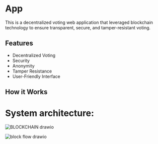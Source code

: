 # App

This is a decentralized voting web application that leveraged blockchain technology to ensure transparent, secure, and tamper-resistant voting. 

## Features
- Decentralized Voting
- Security
- Anonymity
- Tamper Resistance
- User-Friendly Interface

## How it Works
# System architecture:
![BLOCKCHAIN drawio](https://github.com/smruthi49/HackHers/assets/98334746/6d0cb6ca-7e44-4189-81ae-67bc0635212f)

![block flow drawio](https://github.com/smruthi49/HackHers/assets/98334746/fb4d95c9-2ad7-41fd-a8c1-48fe17488303)
